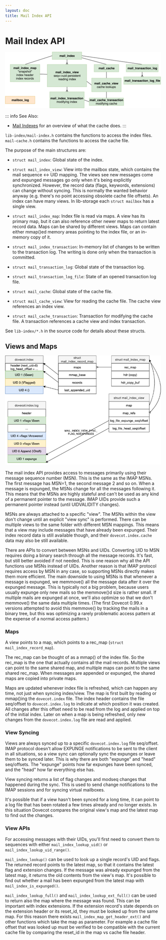 ```yaml
---
layout: doc
title: Mail Index API
---
```


# Mail Index API

![Index API](images/lib-index.png)

::: info
See Also:
* [Mail Indexes](index_format) for an overview of what the cache does.
:::

`lib-index/mail-index.h` contains the functions to access the index
files. `mail-cache.h` contains the functions to access the cache file.

The purpose of the main structures are:

* `struct mail_index`: Global state of the index.

* `struct mail_index_view`: View into the mailbox state, which contains
  the mail sequence &lt;-&gt; UID mapping. The views see new messages come and
  expunged messages go only when it's being explicitly synchronized.
  However, the record data (flags, keywords, extensions) can change without
  syncing. This is normally the wanted behavior anyway (e.g. there's no point
  accessing obsolete cache file offsets). An index can have many views.
  In lib-storage each `struct mailbox` has a single view.

* `struct mail_index_map`: Index file is read via maps. A view has its
  primary map, but it can also reference other newer maps to return latest
  record data. Maps can be shared by different views. Maps can contain either
  mmap()ed memory areas pointing to the index file, or an in-memory copy of it.

* `struct mail_index_transaction`: In-memory list of changes to be
  written to the transaction log. The writing is done only when the
  transaction is committed.

* `struct mail_transaction_log`: Global state of the transaction log.

* `struct mail_transaction_log_file`: State of an opened transaction log
  file.

* `struct mail_cache`: Global state of the cache file.

* `struct mail_cache_view`: View for reading the cache file. The cache view
  references an index view.

* `struct mail_cache_transaction`: Transaction for modifying the cache file.
  A transaction references a cache view and index transaction.

See `lib-index/*.h` in the source code for details about these structs.

## Views and Maps

![Mail Index Map](images/mail-index-map.png)

The mail index API provides access to messages primarily using their message
sequence number (MSN). This is the same as the IMAP MSNs. The first message
has MSN=1, the second message 2 and so on. When a message is expunged, the MSNs
change for all the messages following it. This means that the MSNs are highly
stateful and can't be used as any kind of a permanent pointer to the message.
IMAP UIDs provide such a permanent pointer instead (until UIDVALIDITY changes).

MSNs are always attached to a specific "view". The MSNs within the view don't
change until an explicit "view sync" is performed. There can be multiple views
to the same folder with different MSN mappings. This means that a view may
include messages that have already been expunged. Their index record data is
still available though, and their `dovecot.index.cache` data may also be still
available.

There are APIs to convert between MSNs and UIDs. Converting UID to MSN
requires doing a binary search through all the message records. It's fast, but
still better avoided if not needed. This is one reason why all the API
functions use MSNs instead of UIDs. Another reason is that IMAP protocol
requires access by MSN in any case, so supporting MSNs directly makes them
more efficient. The main downside to using MSNs is that whenever a message is
expunged, we memmove() all the message data after it over the expunged
message. This is typically not a big problem, because users usually expunge
only new mails so the memmove()d size is rather small. If multiple mails are
expunged at once, we'll also optimize so that we don't memmove() the same data
multiple times. (The first Dovecot 0.99.x versions attempted to avoid this
memmove() by tracking the mails in a binary tree, but this was optimizing a
rarely problematic access pattern at the expense of a normal access pattern.)

### Maps

A view points to a map, which points to a rec_map
(`struct mail_index_record_map`).

The rec_map can be thought of as a mmap() of the index file. So the rec_map is
the one that actually contains all the mail records. Multiple views can
point to the same shared map, and multiple maps can point to the same shared
rec_map. When messages are appended or expunged, the shared maps are copied
into private maps.

Maps are updated whenever index file is refreshed, which can happen any
time, not just when syncing index/view. The map is first built by reading
or mmap()ing the `dovecot.index` file. The index header contains the file
seq/offset to `dovecot.index.log` to indicate at which position it was
created. All changes after this offset need to be read from the log and applied
on top of the initial index. Later on when a map is being refreshed, only
new changes from the `dovecot.index.log` file are read and applied.

### View Syncing

Views are always synced up to a specific `dovecot.index.log` file seq/offset.
IMAP protocol doesn't allow EXPUNGE notifications to be sent to the client in
all situations, so a view sync can optionally sync the expunges or leave them
to be synced later. This is why there are both "expunge" and "head"
seq/offsets. The "expunge" points how far expunges have been synced, and the
"head" how far everything else has.

View syncing returns a list of flag changes and modseq changes that happened
during the sync. This is used to send change notifications to the IMAP
sessions and for syncing virtual mailboxes.

It's possible that if a view hasn't been synced for a long time, it can point
to a log file that has been rotated a few times already and no longer exists.
In this situation Dovecot compares the original view's map and the latest map
to find out the changes.

### View APIs

For accessing messages with their UIDs, you'll first need to convert
them to sequences with either `mail_index_lookup_uid()` or
`mail_index_lookup_uid_range()`.

`mail_index_lookup()` can be used to look up a single record's UID and
flags. The returned record points to the latest map, so that it contains
the latest flag and extension changes. If the message was already expunged
from the latest map, it returns the old contents from the view's map.
It's possible to find out whether a mail has been expunged from the latest
map with `mail_index_is_expunged()`.

`mail_index_lookup_full()` and `mail_index_lookup_ext_full()` can be
used to return also the map where the message was found. This can be important
with index extensions. If the extension record's state depends on the extension
header or its reset_id, they must be looked up from the same map. For this
reason there exists `mail_index_map_get_header_ext()` and other functions
which take the map as parameter. For example a cache file offset that was
looked up must be verified to be compatible with the current cache file by
comparing the reset_id in the map vs cache file header.
